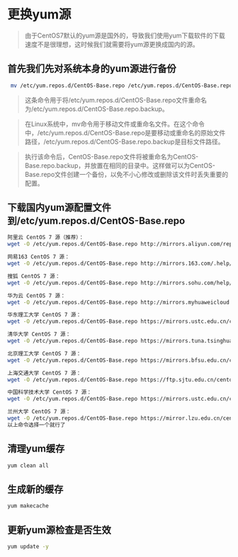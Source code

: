 # 更换yum源

> 由于CentOS7默认的yum源是国外的，导致我们使用yum下载软件的下载速度不是很理想，这时候我们就需要将yum源更换成国内的源。

## 首先我们先对系统本身的yum源进行备份

```bash
 mv /etc/yum.repos.d/CentOS-Base.repo /etc/yum.repos.d/CentOS-Base.repo.backup
```

> 这条命令用于将/etc/yum.repos.d/CentOS-Base.repo文件重命名为/etc/yum.repos.d/CentOS-Base.repo.backup。

> 在Linux系统中，mv命令用于移动文件或重命名文件。在这个命令中，/etc/yum.repos.d/CentOS-Base.repo是要移动或重命名的原始文件路径，/etc/yum.repos.d/CentOS-Base.repo.backup是目标文件路径。

> 执行该命令后，CentOS-Base.repo文件将被重命名为CentOS-Base.repo.backup，并放置在相同的目录中。这样做可以为CentOS-Base.repo文件创建一个备份，以免不小心修改或删除该文件时丢失重要的配置。

## 下载国内yum源配置文件到/etc/yum.repos.d/CentOS-Base.repo

```bash
阿里云 CentOS 7 源（推荐）：
wget -O /etc/yum.repos.d/CentOS-Base.repo http://mirrors.aliyun.com/repo/Centos-7.repo

网易163 CentOS 7 源：
wget -O /etc/yum.repos.d/CentOS-Base.repo http://mirrors.163.com/.help/CentOS7-Base-163.repo

搜狐 CentOS 7 源：
wget -O /etc/yum.repos.d/CentOS-Base.repo http://mirrors.sohu.com/help/CentOS7-Base-sohu.repo

华为云 CentOS 7 源：
wget -O /etc/yum.repos.d/CentOS-Base.repo http://mirrors.myhuaweicloud.com/repo/CentOS-7.repo

华东理工大学 CentOS 7 源：
wget -O /etc/yum.repos.d/CentOS-Base.repo https://mirrors.ustc.edu.cn/centos/7/os/x86_64

清华大学 CentOS 7 源：
wget -O /etc/yum.repos.d/CentOS-Base.repo https://mirrors.tuna.tsinghua.edu.cn/centos/7/os/x86_64/

北京理工大学 CentOS 7 源：
wget -O /etc/yum.repos.d/CentOS-Base.repo https://mirrors.bfsu.edu.cn/centos/7/os/x86_64/

上海交通大学 CentOS 7 源：
wget -O /etc/yum.repos.d/CentOS-Base.repo https://ftp.sjtu.edu.cn/centos/7/os/x86_64/

中国科学技术大学 CentOS 7 源：
wget -O /etc/yum.repos.d/CentOS-Base.repo https://mirrors.ustc.edu.cn/centos/7/os/x86_64/

兰州大学 CentOS 7 源：
wget -O /etc/yum.repos.d/CentOS-Base.repo https://mirror.lzu.edu.cn/centos/7/os/x86_64/
以上命令选择一个就行了 
```

## 清理yum缓存

```bash
yum clean all
```
## 生成新的缓存
```bash
yum makecache
```
## 更新yum源检查是否生效

```bash
yum update -y
```

